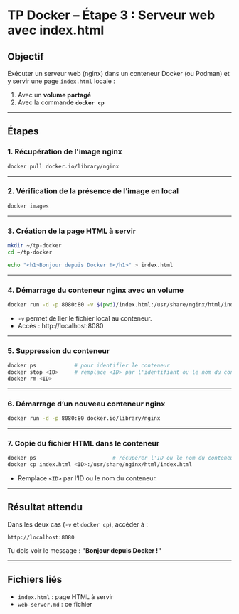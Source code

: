 # TP Docker – Étape 3 : Serveur web avec index.html

## Objectif

Exécuter un serveur web (nginx) dans un conteneur Docker (ou Podman) et y servir une page `index.html` locale :

1. Avec un **volume partagé**
2. Avec la commande **`docker cp`**

---

## Étapes

### 1. Récupération de l'image nginx

```bash
docker pull docker.io/library/nginx
```

---

### 2. Vérification de la présence de l’image en local

```bash
docker images
```

---

### 3. Création de la page HTML à servir

```bash
mkdir ~/tp-docker
cd ~/tp-docker

echo "<h1>Bonjour depuis Docker !</h1>" > index.html
```

---

### 4. Démarrage du conteneur nginx avec un volume

```bash
docker run -d -p 8080:80 -v $(pwd)/index.html:/usr/share/nginx/html/index.html docker.io/library/nginx
```

- `-v` permet de lier le fichier local au conteneur.
- Accès : http://localhost:8080

---

### 5. Suppression du conteneur

```bash
docker ps            # pour identifier le conteneur
docker stop <ID>     # remplace <ID> par l'identifiant ou le nom du conteneur
docker rm <ID>
```

---

### 6. Démarrage d’un nouveau conteneur nginx

```bash
docker run -d -p 8080:80 docker.io/library/nginx
```

---

### 7. Copie du fichier HTML dans le conteneur

```bash
docker ps                        # récupérer l'ID ou le nom du conteneur
docker cp index.html <ID>:/usr/share/nginx/html/index.html
```

- Remplace `<ID>` par l’ID ou le nom du conteneur.

---

## Résultat attendu

Dans les deux cas (`-v` et `docker cp`), accéder à :

```
http://localhost:8080
```

Tu dois voir le message : **"Bonjour depuis Docker !"**

---

## Fichiers liés

- `index.html` : page HTML à servir
- `web-server.md` : ce fichier

